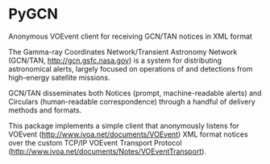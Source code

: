 PyGCN
=====

Anonymous VOEvent client for receiving GCN/TAN notices in XML format

The Gamma-ray Coordinates Network/Transient Astronomy Network (GCN/TAN,
http://gcn.gsfc.nasa.gov) is a system for distributing astronomical alerts,
largely focused on operations of and detections from high-energy satellite
missions.

GCN/TAN disseminates both Notices (prompt, machine-readable alerts) and
Circulars (human-readable correspondence) through a handful of delivery methods
and formats.

This package implements a simple client that anonymously listens for VOEvent
(http://www.ivoa.net/documents/VOEvent) XML format notices over the custom
TCP/IP VOEvent Transport Protocol
(http://www.ivoa.net/documents/Notes/VOEventTransport).
